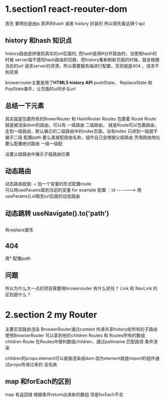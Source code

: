 # 1.section1  react-reouter-dom 
首先 要明白是由js 原声的hash 或者 history 封装的 所以得先看这俩个api

## history 和hash 知识点
history路由是拼接到真实的url后面的, 而hash是用#分开路由的，当使用hash的时候
server端不感知hash路由的切换，而history重新刷新页面的时候，就会根据当前的url
请求server的资源，所以需要服务端进行配置，否则就是404 ，请求不到资源

browerrouter主要是用了**HTML5 history API** pushState， ReplaceState 和 PopState事件，让页面的ui同步与url

## 总结一下元素 
其实就是包裹所有的BowerRouter 和 HashRouter  Routes 包裹着 Route  Route就是被渲染dom的路由，可以有
一级路由 二级路由， 就是Route可以包裹路由，走到一级路由，默认展示的二级路由中的index页面，没有index 只进到一级就不展示二级
配置path 要么直接配路由名称，组件自己会根据父级路由 凭借路由地址 要么配置绝对路由 一级一级配

<Outlet/>  设置父级路由中展示子级路由位置 

## 动态路由
动态路由就是: + 加一个变量的形式配置route  
可以用useParams取到当前的变量 
for example
配置 ：id    ------->  用 useParams().id取到url后面的动态路由

## 动态跳转 useNavigate().to('path')

## <Navigate>
有replace属性

## 404
用* 配置path
## 问题 
所以为什么大一点的项目需要用browerrouter 有什么好处？
Link 和 NavLink 的区别是什么？

# 2.section 2  my Router
 主要实现路由渲染 BroswerRouter通过context 传递共享history给所有的子路由 
 使用BrowserRouter 可以拿到他的children Routes 和 Routes所有的数组children Route
 在Routes中便利数组children，通过pathname 匹配路径 条件渲染

children的props.element可以直接渲染成dom 因为element就是import的组件通过props传递过来的  没毛病
 ## map 和forEach的区别
 map 有返回值 根据条件return出来新的数组 但是forEach不会




